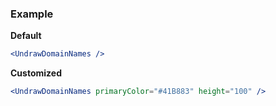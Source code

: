 ### Example

**Default**
```jsx
<UndrawDomainNames />
```

**Customized**
```jsx
<UndrawDomainNames primaryColor="#41B883" height="100" />
```

